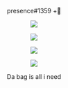 <p align="center">
    presence#1359 +🌴 
</p>

<p align="center">
  <img src="https://user-images.githubusercontent.com/69834750/105657474-69d26680-5eff-11eb-8e16-59915c91249c.gif" />
</p>

<p align="center">
  <img src="https://github-readme-stats.vercel.app/api/top-langs/?username=presence1337&layout=compact)](https://github.com/presence1337/github-readme-stats" />
</p>

<p align="center">
  <img src="https://github-readme-stats.vercel.app/api?username=presence1337&show_icons=true&theme=midnight-purple" />
</p>

<p align="center">
  <img src="https://gpvc.arturio.dev/[presence1337" />
</p>

<p align="center">
    Da bag is all i need
</p>
